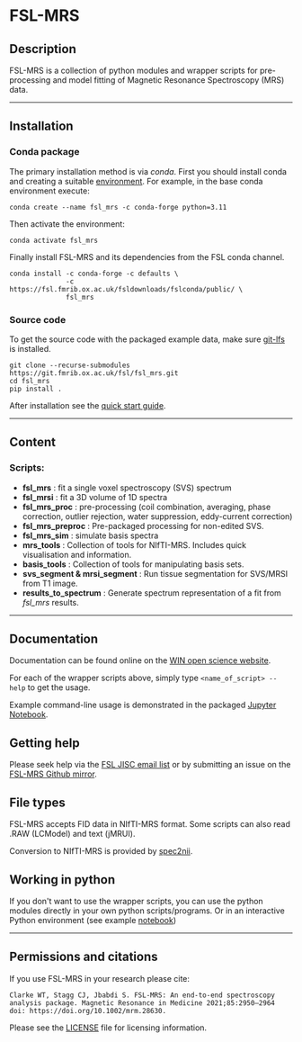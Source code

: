 # FSL-MRS


## Description

FSL-MRS is a collection of python modules and wrapper scripts for pre-processing and model fitting of Magnetic Resonance Spectroscopy (MRS) data.

---
## Installation 

### Conda package
The primary installation method is via _conda_. First you should install conda and creating  a suitable [environment](https://docs.conda.io/projects/conda/en/latest/user-guide/tasks/manage-environments.html). For example, in the base conda environment execute: 

    conda create --name fsl_mrs -c conda-forge python=3.11

Then activate the environment:
    
    conda activate fsl_mrs


Finally install FSL-MRS and its dependencies from the FSL conda channel.

    conda install -c conda-forge -c defaults \
                  -c https://fsl.fmrib.ox.ac.uk/fsldownloads/fslconda/public/ \
                  fsl_mrs

### Source code

To get the source code with the packaged example data, make sure [git-lfs](https://git-lfs.github.com/) is installed.

    git clone --recurse-submodules https://git.fmrib.ox.ac.uk/fsl/fsl_mrs.git
    cd fsl_mrs
    pip install .


After installation see the [quick start guide](https://open.win.ox.ac.uk/pages/fsl/fsl_mrs/quick_start.html).

---

## Content

### Scripts:

- **fsl\_mrs**
: fit a single voxel spectroscopy (SVS) spectrum 
- **fsl\_mrsi**
: fit a 3D volume of 1D spectra 
- **fsl\_mrs\_proc**
: pre-processing (coil combination, averaging, phase correction, outlier rejection, water suppression, eddy-current correction) 
- **fsl\_mrs\_preproc**
: Pre-packaged processing for non-edited SVS. 
- **fsl\_mrs\_sim**
: simulate basis spectra
- **mrs_tools**
: Collection of tools for NIfTI-MRS. Includes quick visualisation and information.
- **basis_tools**
: Collection of tools for manipulating basis sets.
- **svs_segment & mrsi_segment**
: Run tissue segmentation for SVS/MRSI from T1 image.
- **results_to_spectrum**
: Generate spectrum representation of a fit from *fsl_mrs* results.
---

## Documentation

Documentation can be found online on the [WIN open science website](https://open.win.ox.ac.uk/pages/fsl/fsl_mrs/).

For each of the wrapper scripts above, simply type `<name_of_script> --help` to get the usage.

Example command-line usage is demonstrated in the packaged [Jupyter Notebook](https://git.fmrib.ox.ac.uk/saad/fsl_mrs/-/blob/master/example_usage/Example%20SVS%20processing%20-%20command-line.ipynb.).

## Getting help
Please seek help via the [FSL JISC email list](mailto:FSL@JISCMAIL.AC.UK) or by submitting an issue on the [FSL-MRS Github mirror](https://github.com/wexeee/fsl_mrs/issues).

## File types

FSL-MRS accepts FID data in NIfTI-MRS format. Some scripts can also read .RAW (LCModel) and text (jMRUI).

Conversion to NIfTI-MRS is provided by [spec2nii](https://github.com/wexeee/spec2nii).

## Working in python

If you don't want to use the wrapper scripts, you can use the python modules directly in your own python scripts/programs. Or in an interactive Python environment (see example [notebook](https://git.fmrib.ox.ac.uk/saad/fsl_mrs/-/blob/master/example_usage/Example%20SVS%20processing%20-%20interactive%20notebook.ipynb)) 

---

## Permissions and citations

If you use FSL-MRS in your research please cite:

    Clarke WT, Stagg CJ, Jbabdi S. FSL-MRS: An end-to-end spectroscopy analysis package. Magnetic Resonance in Medicine 2021;85:2950–2964 doi: https://doi.org/10.1002/mrm.28630.


Please see the [LICENSE](https://git.fmrib.ox.ac.uk/saad/fsl_mrs/-/blob/master/LICENSE) file for licensing information.





